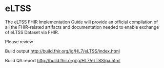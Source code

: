 # eLTSS
The eLTSS FHIR Implementation Guide will provide an official compilation of all the FHIR-related artifacts and documentation needed to enable exchange of eLTSS Dataset via FHIR.

Please review

Build output http://build.fhir.org/ig/HL7/eLTSS/index.html

Build QA report http://build.fhir.org/ig/HL7/eLTSS/qa.html
